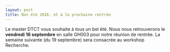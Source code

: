 ```yaml
---
layout: post
title: Bon été 2016, et à la prochaine rentrée
---
```


Le master DTCT vous souhaite à tous un bel été. Nous nous retrouverons le <strong>vendredi 16 septembre</strong> en salle GH003 pour notre réunion de rentrée.
La semaine suivante (du 19 septembre) sera consacrée au workshop Recherche.
